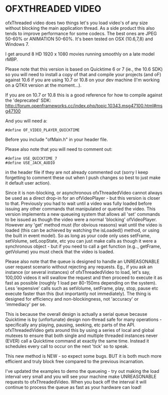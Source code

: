 OFXTHREADED VIDEO
=================

ofxThreaded video does two things let's you load video's of any size without blocking the main application thread. As a side product this also tends to improve performance for some codecs. The best ones are JPEG 50-60% or ANIMATION 50-60%. It's been tested on OSX (10.6,7,8) and Windows 7.

I get around 8 HD 1920 x 1080 movies running smoothly on a late model rMBP.

Please note that this version is based on Quicktime 6 or 7 (ie., the 10.6 SDK) so you will need to install a copy of that and compile your projects (and oF) against 10.6 if you are using 10.7 or 10.8 on your dev machine (I'm working on a QTKit version at the moment…).

If you are on 10.7 or 10.8 this is a good reference for how to compile against the 'deprecated' SDK: http://forum.openframeworks.cc/index.php/topic,10343.msg47100.html#msg47100

And you will need a:

```
#define OF_VIDEO_PLAYER_QUICKTIME
```

Before you include "ofMain.h" in your header file.

Please also note that you will need to comment out:

```
#define USE_QUICKTIME_7
#define USE_JACK_AUDIO
```

in the header file if they are not already commented out (sorry I keep forgetting to comment these out when I push changes so best to just make it default user action).


Since it is non-blocking, or asynchronous ofxThreadedVideo cannot always be used as a direct drop-in for an ofVideoPlayer - but this version is closer to that. Previously you had to wait until a video was fully loaded before issuing any other commands that manipulated or queried the video. This version implements a new queueing system that allows all 'set' commands to be issued as though the video were a normal 'blocking' ofVideoPlayer. However any 'get' method must (for obvious reasons) wait until the video is loaded (this can be achieved by watching the isLoaded() method, or using the built in event model). So as long as your code only uses setFrame, setVolume, setLoopState, etc you can just make calls as though it were a synchronous object - but if you need to call a get function (e.g.., getFrame, getVolume) you must check that the video is loaded.

Please also note that the queue is designed to handle an <irony>UNREASONABLE</irony> user request scenario without rejecting any requests. Eg., if you ask an instance (or several instances) of ofxThreadedVideo to load, let's say, 100,000 videos it will swallow the request and then proceed to execute it as fast as possible (roughly 1 load per 80-150ms depending on the system). Less 'expensive' calls such as setVolume, setFrame, play, stop, pause etc execute faster than this (but importantly not immediately). The thing is designed for efficiency and non-blockingness, not 'accuracy' or 'immediacy' per se.

This is because the overall design is actually a serial queue because Quicktime is by (unfortunate) design non-thread safe for many operations - specifically any playing, pausing, seeking, etc parts of the API. ofxThreadedVideo gets around this by using a series of local and global mutexes to ensure that both single and multiple threaded instances never (EVER) call a Quicktime command at exactly the same time. Instead it schedules every call to occur on the next 'tick' so to speak.

This new method is NEW - so expect some bugs. BUT it is both much more efficient and truly block free compared to the previous incarnation.

I've updated the examples to demo the queueing - try out making the load interval very small and you will see your machine make <irony>UNREASONABLE</irony> requests to ofxThreadedVideo. When you back off the interval it will continue to process the queue as fast as your hardware can load!